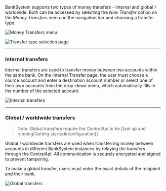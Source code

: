 BankSystem supports two types of money transfers - internal and global / worldwide. Both can be accessed by selecting the _New Transfer_ option on the _Money Transfers_ menu on the navigation bar and choosing a transfer type.

![Money Transfers menu](https://i.imgur.com/bwahU6I.png)

![Transfer type selection page](https://i.imgur.com/yFTVkvd.png)

***
### Internal transfers
Internal transfers are used to transfer money between two accounts within the same bank. On the Internal Transfer page, the user must choose a source account and enter a destination account number or select one of their own accounts from the drop-down menu, which automatically fills in the number of the selected account.

![Internal transfers](https://i.imgur.com/8u28BTg.png)

***
### Global / worldwide transfers

> Note: Global transfers require the _CentralApi_ to be [[set up and running|Getting started#configuration]]

Global / worldwide transfers are used when transferring money between accounts in different BankSystem instances by relaying the transfers through the CentralApi. All communication is securely encrypted and signed to prevent tampering.

To make a global transfer, users must enter the exact details of the recipient and their bank.

![Global transfers](https://i.imgur.com/iN08e9A.png)